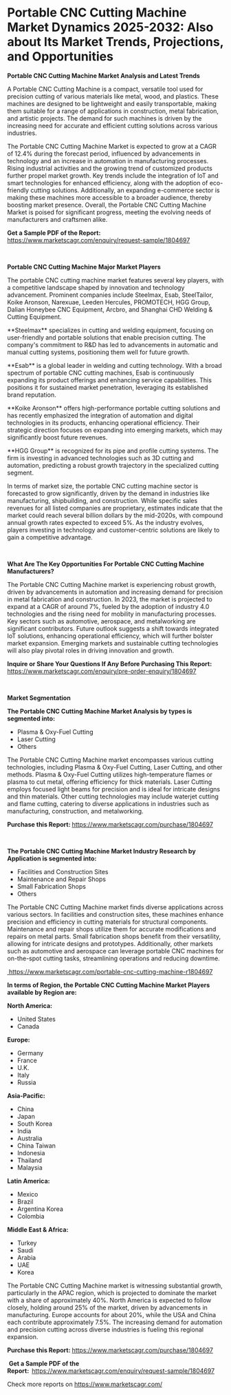<p><h1>Portable CNC Cutting Machine Market Dynamics 2025-2032: Also about Its Market Trends, Projections, and Opportunities</h1></p><p><strong>Portable CNC Cutting Machine Market Analysis and Latest Trends</strong></p>
<p><p>A Portable CNC Cutting Machine is a compact, versatile tool used for precision cutting of various materials like metal, wood, and plastics. These machines are designed to be lightweight and easily transportable, making them suitable for a range of applications in construction, metal fabrication, and artistic projects. The demand for such machines is driven by the increasing need for accurate and efficient cutting solutions across various industries.</p><p>The Portable CNC Cutting Machine Market is expected to grow at a CAGR of 12.4% during the forecast period, influenced by advancements in technology and an increase in automation in manufacturing processes. Rising industrial activities and the growing trend of customized products further propel market growth. Key trends include the integration of IoT and smart technologies for enhanced efficiency, along with the adoption of eco-friendly cutting solutions. Additionally, an expanding e-commerce sector is making these machines more accessible to a broader audience, thereby boosting market presence. Overall, the Portable CNC Cutting Machine Market is poised for significant progress, meeting the evolving needs of manufacturers and craftsmen alike.</p></p>
<p><strong>Get a Sample PDF of the Report:&nbsp;</strong> <a href="https://www.marketscagr.com/enquiry/request-sample/1804697?utm_campaign=2939&utm_medium=2&utm_source=Github&utm_content=ia&utm_term=10042025&utm_id=portable-cnc-cutting-machine">https://www.marketscagr.com/enquiry/request-sample/1804697</a></p>
<p>&nbsp;</p>
<p><strong>Portable CNC Cutting Machine Major Market Players</strong></p>
<p><p>The portable CNC cutting machine market features several key players, with a competitive landscape shaped by innovation and technology advancement. Prominent companies include Steelmax, Esab, SteelTailor, Koike Aronson, Narexuae, Leeden Hercules, PROMOTECH, HGG Group, Dalian Honeybee CNC Equipment, Arcbro, and Shanghai CHD Welding & Cutting Equipment.</p><p>**Steelmax** specializes in cutting and welding equipment, focusing on user-friendly and portable solutions that enable precision cutting. The company's commitment to R&D has led to advancements in automatic and manual cutting systems, positioning them well for future growth.</p><p>**Esab** is a global leader in welding and cutting technology. With a broad spectrum of portable CNC cutting machines, Esab is continuously expanding its product offerings and enhancing service capabilities. This positions it for sustained market penetration, leveraging its established brand reputation.</p><p>**Koike Aronson** offers high-performance portable cutting solutions and has recently emphasized the integration of automation and digital technologies in its products, enhancing operational efficiency. Their strategic direction focuses on expanding into emerging markets, which may significantly boost future revenues.</p><p>**HGG Group** is recognized for its pipe and profile cutting systems. The firm is investing in advanced technologies such as 3D cutting and automation, predicting a robust growth trajectory in the specialized cutting segment.</p><p>In terms of market size, the portable CNC cutting machine sector is forecasted to grow significantly, driven by the demand in industries like manufacturing, shipbuilding, and construction. While specific sales revenues for all listed companies are proprietary, estimates indicate that the market could reach several billion dollars by the mid-2020s, with compound annual growth rates expected to exceed 5%. As the industry evolves, players investing in technology and customer-centric solutions are likely to gain a competitive advantage.</p></p>
<p>&nbsp;</p>
<p><strong>What Are The Key Opportunities For Portable CNC Cutting Machine Manufacturers?</strong></p>
<p><p>The Portable CNC Cutting Machine market is experiencing robust growth, driven by advancements in automation and increasing demand for precision in metal fabrication and construction. In 2023, the market is projected to expand at a CAGR of around 7%, fueled by the adoption of industry 4.0 technologies and the rising need for mobility in manufacturing processes. Key sectors such as automotive, aerospace, and metalworking are significant contributors. Future outlook suggests a shift towards integrated IoT solutions, enhancing operational efficiency, which will further bolster market expansion. Emerging markets and sustainable cutting technologies will also play pivotal roles in driving innovation and growth.</p></p>
<p><strong>Inquire or Share Your Questions If Any Before Purchasing This Report:</strong> <a href="https://www.marketscagr.com/enquiry/pre-order-enquiry/1804697?utm_campaign=2939&utm_medium=2&utm_source=Github&utm_content=ia&utm_term=10042025&utm_id=portable-cnc-cutting-machine">https://www.marketscagr.com/enquiry/pre-order-enquiry/1804697</a></p>
<p>&nbsp;</p>
<p><strong>Market Segmentation</strong></p>
<p><strong>The Portable CNC Cutting Machine Market Analysis by types is segmented into:</strong></p>
<p><ul><li>Plasma & Oxy-Fuel Cutting</li><li>Laser Cutting</li><li>Others</li></ul></p>
<p><p>The Portable CNC Cutting Machine market encompasses various cutting technologies, including Plasma & Oxy-Fuel Cutting, Laser Cutting, and other methods. Plasma & Oxy-Fuel Cutting utilizes high-temperature flames or plasma to cut metal, offering efficiency for thick materials. Laser Cutting employs focused light beams for precision and is ideal for intricate designs and thin materials. Other cutting technologies may include waterjet cutting and flame cutting, catering to diverse applications in industries such as manufacturing, construction, and metalworking.</p></p>
<p><strong>Purchase this Report:&nbsp;</strong><a href="https://www.marketscagr.com/purchase/1804697?utm_campaign=2939&utm_medium=2&utm_source=Github&utm_content=ia&utm_term=10042025&utm_id=portable-cnc-cutting-machine">https://www.marketscagr.com/purchase/1804697</a></p>
<p>&nbsp;</p>
<p><strong>The Portable CNC Cutting Machine Market Industry Research by Application is segmented into:</strong></p>
<p><ul><li>Facilities and Construction Sites</li><li>Maintenance and Repair Shops</li><li>Small Fabrication Shops</li><li>Others</li></ul></p>
<p><p>The Portable CNC Cutting Machine market finds diverse applications across various sectors. In facilities and construction sites, these machines enhance precision and efficiency in cutting materials for structural components. Maintenance and repair shops utilize them for accurate modifications and repairs on metal parts. Small fabrication shops benefit from their versatility, allowing for intricate designs and prototypes. Additionally, other markets such as automotive and aerospace can leverage portable CNC machines for on-the-spot cutting tasks, streamlining operations and reducing downtime.</p></p>
<p><a href="https://www.marketscagr.com/portable-cnc-cutting-machine-r1804697?utm_campaign=2939&utm_medium=2&utm_source=Github&utm_content=ia&utm_term=10042025&utm_id=portable-cnc-cutting-machine">&nbsp;https://www.marketscagr.com/portable-cnc-cutting-machine-r1804697</a></p>
<p><strong>In terms of Region, the Portable CNC Cutting Machine Market Players available by Region are:</strong></p>
<p>
    <p> <strong> North America: </strong>
        <ul>
            <li>United States</li>
            <li>Canada</li>
        </ul>
        </p> 
    <p> <strong> Europe: </strong>
        <ul>
            <li>Germany</li>
            <li>France</li>
            <li>U.K.</li>
            <li>Italy</li>
            <li>Russia</li>
        </ul>
        </p> 
    <p> <strong> Asia-Pacific: </strong>
        <ul>
            <li>China</li>
            <li>Japan</li>
            <li>South Korea</li>
            <li>India</li>
            <li>Australia</li>
            <li>China Taiwan</li>
            <li>Indonesia</li>
            <li>Thailand</li>
            <li>Malaysia</li>
        </ul>
        </p> 
    <p> <strong> Latin America: </strong>
        <ul>
            <li>Mexico</li>
            <li>Brazil</li>
            <li>Argentina Korea</li>
            <li>Colombia</li>
        </ul>
        </p> 
    <p> <strong> Middle East & Africa: </strong>
        <ul>
            <li>Turkey</li>
            <li>Saudi</li>
            <li>Arabia</li>
            <li>UAE</li>
            <li>Korea</li>
        </ul>
    </p>
    </p>
<p><p>The Portable CNC Cutting Machine market is witnessing substantial growth, particularly in the APAC region, which is projected to dominate the market with a share of approximately 40%. North America is expected to follow closely, holding around 25% of the market, driven by advancements in manufacturing. Europe accounts for about 20%, while the USA and China each contribute approximately 7.5%. The increasing demand for automation and precision cutting across diverse industries is fueling this regional expansion.</p></p>
<p><strong>Purchase this Report: </strong><a href="https://www.marketscagr.com/purchase/1804697?utm_campaign=2939&utm_medium=2&utm_source=Github&utm_content=ia&utm_term=10042025&utm_id=portable-cnc-cutting-machine">https://www.marketscagr.com/purchase/1804697</a></p>
<p>&nbsp;<strong>Get a Sample PDF of the Report:&nbsp;&nbsp;</strong><a href="https://www.marketscagr.com/enquiry/request-sample/1804697?utm_campaign=2939&utm_medium=2&utm_source=Github&utm_content=ia&utm_term=10042025&utm_id=portable-cnc-cutting-machine">https://www.marketscagr.com/enquiry/request-sample/1804697</a></p>
<p><strong></strong></p>
<p>Check more reports on <a href="https://www.marketscagr.com/?utm_campaign=2939&utm_medium=2&utm_source=Github&utm_content=ia&utm_term=10042025&utm_id=portable-cnc-cutting-machine">https://www.marketscagr.com/</a></p>